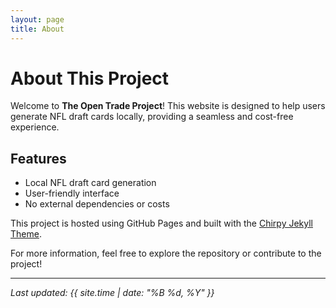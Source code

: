 ```yaml
---
layout: page
title: About
---
```


# About This Project

Welcome to **The Open Trade Project**! This website is designed to help users generate NFL draft cards locally, providing a seamless and cost-free experience. 

## Features
- Local NFL draft card generation
- User-friendly interface
- No external dependencies or costs

This project is hosted using GitHub Pages and built with the [Chirpy Jekyll Theme](https://github.com/cotes2020/jekyll-theme-chirpy).

For more information, feel free to explore the repository or contribute to the project!

---
*Last updated: {{ site.time | date: "%B %d, %Y" }}*
